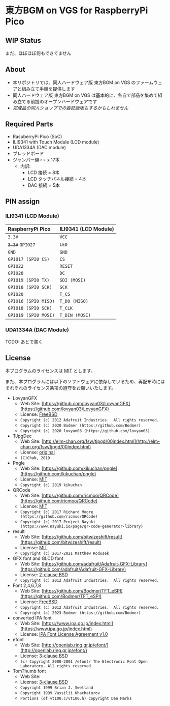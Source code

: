 # 東方BGM on VGS for RaspberryPi Pico

## WIP Status

まだ、ほぼほぼ何もできてません

## About

- 本リポジトリでは、同人ハードウェア版 東方BGM on VGS のファームウェアと組み立て手順を提供します
- 同人ハードウェア版 東方BGM on VGS は基本的に、各自で部品を集めて組み立てる前提のオープンハードウェアです
- _完成品の同人ショップでの委託版版もするかもしれません_

## Required Parts

- RaspberryPi Pico (SoC)
- ILI9341 with Touch Module (LCD module)
- UDA1334A (DAC module)
- ブレッドボード
- ジャンパー線♂♀ x 17本
  - 内訳:
    - LCD 接続 = 8本
    - LCD タッチパネル接続 = 4本
    - DAC 接続 = 5本

## PIN assign

### ILI9341 (LCD Module)

|RaspberryPi Pico|ILI9341 (LCD Module)|
|:-|:-|
|`3.3V`|`VCC`|
|<s>`3.3V`</s> `GPIO27`|`LED`|
|`GND`|`GND`|
|`GPIO17 (SPI0 CS)`|`CS`|
|`GPIO22`|`RESET`|
|`GPIO28`|`DC`|
|`GPIO19 (SPI0 TX)`|`SDI (MOSI)`|
|`GPIO18 (SPI0 SCK)`|`SCK`|
|`GPIO20`|`T_CS`|
|`GPIO16 (SPI0 MISO)`|`T_DO (MISO)`|
|`GPIO18 (SPI0 SCK)`|`T_CLK`|
|`GPIO19 (SPI0 MOSI)`|`T_DIN (MOSI)`|

### UDA1334A (DAC Module)

TODO: あとで書く

## License

本プログラムのライセンスは [MIT](LICENSE.txt) とします。

また、本プログラムには以下のソフトウェアに依存しているため、再配布時にはそれぞれのライセンス条項の遵守をお願いいたします。

- LovyanGFX
    - Web Site: [https://github.com/lovyan03/LovyanGFX](https://github.com/lovyan03/LovyanGFX)
    - License: [FreeBSD](./licenses-copy/LovyanGFX.txt)
    - `Copyright (c) 2012 Adafruit Industries.  All rights reserved.`
    - `Copyright (c) 2020 Bodmer (https://github.com/Bodmer)`
    - `Copyright (c) 2020 lovyan03 (https://github.com/lovyan03)`
- TJpgDec
    - Web Site: [http://elm-chan.org/fsw/tjpgd/00index.html](http://elm-chan.org/fsw/tjpgd/00index.html)
    - License: [original](./licenses-copy/TJpgDec.txt)
    - `(C)ChaN, 2019`
- Pngle
    - Web Site: [https://github.com/kikuchan/pngle](https://github.com/kikuchan/pngle)
    - License: [MIT](./licenses-copy/Pngle.txt)
    - `Copyright (c) 2019 kikuchan`
- QRCode
    - Web Site: [https://github.com/ricmoo/QRCode](https://github.com/ricmoo/QRCode)
    - License: [MIT](./licenses-copy/QRCode.txt)
    - `Copyright (c) 2017 Richard Moore     (https://github.com/ricmoo/QRCode)`
    - `Copyright (c) 2017 Project Nayuki    (https://www.nayuki.io/page/qr-code-generator-library)`
- result
    - Web Site: [https://github.com/bitwizeshift/result](https://github.com/bitwizeshift/result)
    - License: [MIT](./licenses-copy/result.txt)
    - `Copyright (c) 2017-2021 Matthew Rodusek`
- GFX font and GLCD font
    - Web Site: [https://github.com/adafruit/Adafruit-GFX-Library](https://github.com/adafruit/Adafruit-GFX-Library)
    - License: [2-clause BSD](./licenses-copy/Adafruit-GFX-Library.txt)
    - `Copyright (c) 2012 Adafruit Industries.  All rights reserved.`
- Font 2,4,6,7,8
    - Web Site: [https://github.com/Bodmer/TFT_eSPI](https://github.com/Bodmer/TFT_eSPI)
    - License: [FreeBSD](./licenses-copy/TFT_eSPI.txt)
    - `Copyright (c) 2012 Adafruit Industries.  All rights reserved.`
    - `Copyright (c) 2023 Bodmer (https://github.com/Bodmer)`
- converted IPA font
    - Web Site: [https://www.ipa.go.jp/index.html](https://www.ipa.go.jp/index.html)
    - License: [IPA Font License Agreement v1.0](./licenses-copy/IPA_Font_License_Agreement_v1.0.txt)
- efont
    - Web Site: [http://openlab.ring.gr.jp/efont/](http://openlab.ring.gr.jp/efont/)
    - License: [3-clause BSD](./licenses-copy/efont.txt)
    - `(c) Copyright 2000-2001 /efont/ The Electronic Font Open Laboratory. All rights reserved.`
- TomThumb font
    - Web Site:
    - License: [3-clause BSD](./licenses-copy/TomThumb.txt)
    - `Copyright 1999 Brian J. Swetland`
    - `Copyright 1999 Vassilii Khachaturov`
    - `Portions (of vt100.c/vt100.h) copyright Dan Marks`
